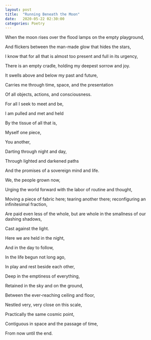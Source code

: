 ```yaml
---
layout: post
title:  "Running Beneath the Moon"
date:   2020-05-22 02:30:00
categories: Poetry
---
```


When the moon rises over the flood lamps on the empty playground,

And flickers between the man-made glow that hides the stars,

I know that for all that is almost too present and full in its urgency,

There is an empty cradle, holding my deepest sorrow and joy.

It swells above and below my past and future,

Carries me through time, space, and the presentation

Of all objects, actions, and consciousness.

For all I seek to meet and be,

I am pulled and met and held

By the tissue of all that is,

Myself one piece,

You another,

Darting through night and day,

Through lighted and darkened paths

And the promises of a sovereign mind and life.

We, the people grown now,

Urging the world forward with the labor of routine and thought,

Moving a piece of fabric here; tearing another there; reconfiguring an infinitesimal fraction,

Are paid even less of the whole, but are whole in the smallness of our dashing shadows,

Cast against the light.

Here we are held in the night,

And in the day to follow,

In the life begun not long ago,

In play and rest beside each other,

Deep in the emptiness of everything,

Retained in the sky and on the ground,

Between the ever-reaching ceiling and floor,

Nestled very, very close on this scale,

Practically the same cosmic point,

Contiguous in space and the passage of time,

From now until the end.
